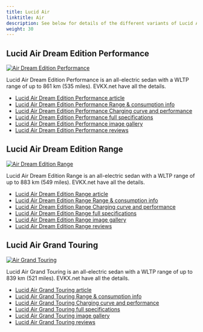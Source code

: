 ```yaml
---
title: Lucid Air
linktitle: Air
description: See below for details of the different variants of Lucid Air
weight: 30
---
```

## Lucid Air Dream Edition Performance

[![Air Dream Edition Performance](https://media.evkx.net/multimedia/models/lucid/air/air_dream_edition_performance/main_1_st.jpg)](/models/lucid/air/air_dream_edition_performance/)

Lucid Air Dream Edition Performance is an all-electric sedan with a WLTP range of up to 861 km (535 miles). EVKX.net have all the details. 

- [Lucid Air Dream Edition Performance article](/models/lucid/air/air_dream_edition_performance/)
- [Lucid Air Dream Edition Performance Range & consumption info](/models/lucid/air/air_dream_edition_performance//rangeandconsumption)
- [Lucid Air Dream Edition Performance Charging curve and performance](/models/lucid/air/air_dream_edition_performance//chargingcurve)
- [Lucid Air Dream Edition Performance full specifications](/models/lucid/air/air_dream_edition_performance//specifications)
- [Lucid Air Dream Edition Performance image gallery](/models/lucid/air/air_dream_edition_performance//gallery)
- [Lucid Air Dream Edition Performance reviews](/models/lucid/air/air_dream_edition_performance//reviews)

## Lucid Air Dream Edition Range

[![Air Dream Edition Range](https://media.evkx.net/multimedia/models/lucid/air/air_dream_edition_range/main_1_st.jpg)](/models/lucid/air/air_dream_edition_range/)

Lucid Air Dream Edition Range is an all-electric sedan with a WLTP range of up to 883 km (549 miles). EVKX.net have all the details. 

- [Lucid Air Dream Edition Range article](/models/lucid/air/air_dream_edition_range/)
- [Lucid Air Dream Edition Range Range & consumption info](/models/lucid/air/air_dream_edition_range//rangeandconsumption)
- [Lucid Air Dream Edition Range Charging curve and performance](/models/lucid/air/air_dream_edition_range//chargingcurve)
- [Lucid Air Dream Edition Range full specifications](/models/lucid/air/air_dream_edition_range//specifications)
- [Lucid Air Dream Edition Range image gallery](/models/lucid/air/air_dream_edition_range//gallery)
- [Lucid Air Dream Edition Range reviews](/models/lucid/air/air_dream_edition_range//reviews)

## Lucid Air Grand Touring

[![Air Grand Touring](https://media.evkx.net/multimedia/models/lucid/air/air_grand_touring/main_1_st.jpg)](/models/lucid/air/air_grand_touring/)

Lucid Air Grand Touring is an all-electric sedan with a WLTP range of up to 839 km (521 miles). EVKX.net have all the details. 

- [Lucid Air Grand Touring article](/models/lucid/air/air_grand_touring/)
- [Lucid Air Grand Touring Range & consumption info](/models/lucid/air/air_grand_touring//rangeandconsumption)
- [Lucid Air Grand Touring Charging curve and performance](/models/lucid/air/air_grand_touring//chargingcurve)
- [Lucid Air Grand Touring full specifications](/models/lucid/air/air_grand_touring//specifications)
- [Lucid Air Grand Touring image gallery](/models/lucid/air/air_grand_touring//gallery)
- [Lucid Air Grand Touring reviews](/models/lucid/air/air_grand_touring//reviews)

